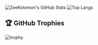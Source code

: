 ![ZeeKotomori's GitHub Stats](https://github-readme-stats.vercel.app/api?username=ZeeKotomori&show_icons=true&theme=radical&card_width=400&custom_title=ZeeKotomori%27s%20Stats)
![Top Langs](https://github-readme-stats.vercel.app/api/top-langs/?username=ZeeKotomori&layout=compact&theme=radical&card_width=400&custom_height=400&custom_count=10&custom_title=Top%20Languages%20Used)
## 🏆 GitHub Trophies  
![trophy](https://github-profile-trophy.vercel.app/?username=ZeeKotomori&theme=dracula&margin-w=10)
